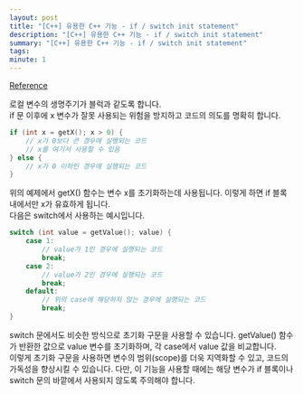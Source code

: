 ```yaml
---
layout: post
title: "[C++] 유용한 C++ 기능 - if / switch init statement"
description: "[C++] 유용한 C++ 기능 - if / switch init statement"
summary: "[C++] 유용한 C++ 기능 - if / switch init statement"
tags: 
minute: 1
---
```

[Reference](https://devjino.tistory.com/382)    

로컬 변수의 생명주기가 블럭과 같도록 합니다.    
if 문 이후에 x 변수가 잘못 사용되는 위험을 방지하고 코드의 의도를 명확히 합니다.    

```c++
if (int x = getX(); x > 0) {
    // x가 0보다 큰 경우에 실행되는 코드
    // x를 여기서 사용할 수 있음
} else {
    // x가 0 이하인 경우에 실행되는 코드
}
```

위의 예제에서 getX() 함수는 변수 x를 초기화하는데 사용됩니다. 이렇게 하면 if 블록 내에서만 x가 유효하게 됩니다.    
다음은 switch에서 사용하는 예시입니다.    

```c++
switch (int value = getValue(); value) {
    case 1:
        // value가 1인 경우에 실행되는 코드
        break;
    case 2:
        // value가 2인 경우에 실행되는 코드
        break;
    default:
        // 위의 case에 해당하지 않는 경우에 실행되는 코드
        break;
}
```

switch 문에서도 비슷한 방식으로 초기화 구문을 사용할 수 있습니다. getValue() 함수가 반환한 값으로 value 변수를 초기화하며, 각 case에서 value 값을 비교합니다.    
이렇게 초기화 구문을 사용하면 변수의 범위(scope)를 더욱 지역화할 수 있고, 코드의 가독성을 향상시킬 수 있습니다. 다만, 이 기능을 사용할 때에는 해당 변수가 if 블록이나 switch 문의 바깥에서 사용되지 않도록 주의해야 합니다.